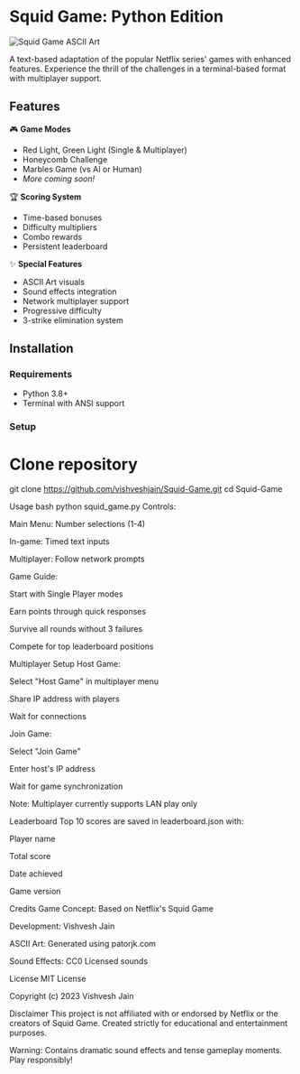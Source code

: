 # Squid Game: Python Edition

![Squid Game ASCII Art](https://via.placeholder.com/800x200.png?text=Squid+Game+ASCII+Art)

A text-based adaptation of the popular Netflix series' games with enhanced features. Experience the thrill of the challenges in a terminal-based format with multiplayer support.

## Features

🎮 **Game Modes**
- Red Light, Green Light (Single & Multiplayer)
- Honeycomb Challenge
- Marbles Game (vs AI or Human)
- *More coming soon!*

🏆 **Scoring System**
- Time-based bonuses
- Difficulty multipliers
- Combo rewards
- Persistent leaderboard

✨ **Special Features**
- ASCII Art visuals
- Sound effects integration
- Network multiplayer support
- Progressive difficulty
- 3-strike elimination system

## Installation

### Requirements
- Python 3.8+
- Terminal with ANSI support

### Setup
# Clone repository
git clone https://github.com/vishveshjain/Squid-Game.git
cd Squid-Game


Usage
bash
python squid_game.py
Controls:

Main Menu: Number selections (1-4)

In-game: Timed text inputs

Multiplayer: Follow network prompts

Game Guide:

Start with Single Player modes

Earn points through quick responses

Survive all rounds without 3 failures

Compete for top leaderboard positions

Multiplayer Setup
Host Game:

Select "Host Game" in multiplayer menu

Share IP address with players

Wait for connections

Join Game:

Select "Join Game"

Enter host's IP address

Wait for game synchronization

Note: Multiplayer currently supports LAN play only

Leaderboard
Top 10 scores are saved in leaderboard.json with:

Player name

Total score

Date achieved

Game version

Credits
Game Concept: Based on Netflix's Squid Game

Development: Vishvesh Jain

ASCII Art: Generated using patorjk.com

Sound Effects: CC0 Licensed sounds

License
MIT License

Copyright (c) 2023 Vishvesh Jain

Disclaimer
This project is not affiliated with or endorsed by Netflix or the creators of Squid Game. Created strictly for educational and entertainment purposes.

Warning: Contains dramatic sound effects and tense gameplay moments. Play responsibly!

